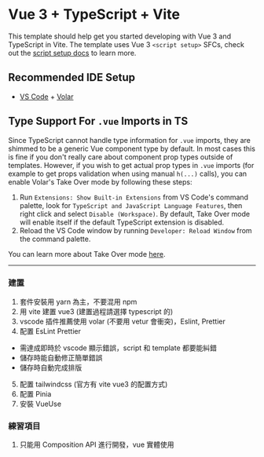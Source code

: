 # Vue 3 + TypeScript + Vite

This template should help get you started developing with Vue 3 and TypeScript in Vite. The template uses Vue 3 `<script setup>` SFCs, check out the [script setup docs](https://v3.vuejs.org/api/sfc-script-setup.html#sfc-script-setup) to learn more.

## Recommended IDE Setup

- [VS Code](https://code.visualstudio.com/) + [Volar](https://marketplace.visualstudio.com/items?itemName=johnsoncodehk.volar)

## Type Support For `.vue` Imports in TS

Since TypeScript cannot handle type information for `.vue` imports, they are shimmed to be a generic Vue component type by default. In most cases this is fine if you don't really care about component prop types outside of templates. However, if you wish to get actual prop types in `.vue` imports (for example to get props validation when using manual `h(...)` calls), you can enable Volar's Take Over mode by following these steps:

1. Run `Extensions: Show Built-in Extensions` from VS Code's command palette, look for `TypeScript and JavaScript Language Features`, then right click and select `Disable (Workspace)`. By default, Take Over mode will enable itself if the default TypeScript extension is disabled.
2. Reload the VS Code window by running `Developer: Reload Window` from the command palette.

You can learn more about Take Over mode [here](https://github.com/johnsoncodehk/volar/discussions/471).

---

### 建置
1. 套件安裝用 yarn 為主，不要混用 npm
2. 用​ vite 建置 vue3 (建置過程請選擇 typescript 的)
3. vscode 插件推薦使用 volar (不要用 vetur 會衝突)，Eslint, Prettier
4. 配置 EsLint Prettier 
- 需達成即時於 vscode 顯示錯誤，script 和 template 都要能糾錯
- 儲存時能自動修正簡單錯誤
- 儲存時自動完成排版
5. 配置 tailwindcss (官方有 vite vue3 的配置方式)
6. 配置 Pinia
7. 安裝 VueUse

### 練習項目
1. 只能用 Composition API 進行開發，vue 實體使用 <script setup lang="ts"> 
2. 利用 VueUse 的相關功能，製作一個懸浮可拖拉的小方塊，小方塊的懸浮樣式請用 tailwindcss
3. 小方塊內容需顯示方塊的即時位置 (x, y 值，基準點隨意)
4. 將小方塊即時位置資訊更新至 pinia 的 store state 中
5. 即時顯示 pinia state 的更新位置在首頁裡頭
